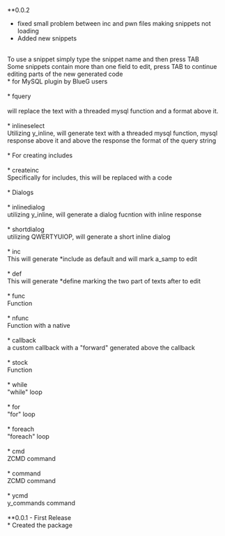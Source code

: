 **0.0.2
* fixed small problem between inc and pwn files making snippets not loading
* Added new snippets
<br>
To use a snippet simply type the snippet name and then press TAB<br>
Some snippets contain more than one field to edit, press TAB to continue editing parts of the new generated code
<br>
  * for MySQL plugin by BlueG users<br>
<br>
    * fquery<br><br>
    will replace the text with a threaded mysql function and a format above it.<br>
<br>
    * inlineselect<br>
    Utilizing y_inline, will generate text with a threaded mysql function, mysql response above it and above the response the format of the query string<br>
<br>
  * For creating includes<br>
<br>
    * createinc<br>
    Specifically for includes, this will be replaced with a code<br>
<br>
  * Dialogs<br>
<br>
    * inlinedialog<br>
    utilizing y_inline, will generate a dialog fucntion with inline response<br>
<br>
    * shortdialog<br>
    utilizing QWERTYUIOP, will generate a short inline dialog<br>
<br>
  * inc<br>
  This will generate *include <a_samp> as default and will mark a_samp to edit<br>
<br>
  * def<br>
  This will generate *define marking the two part of texts after to edit<br>
<br>
  * func<br>
  Function<br>
<br>
  * nfunc<br>
  Function with a native<br>
<br>
  * callback<br>
  a custom callback with a "forward" generated above the callback<br>
<br>
  * stock<br>
  Function<br>
<br>
  * while<br>
  "while" loop<br>
<br>
  * for<br>
  "for" loop<br>
<br>
  * foreach<br>
  "foreach" loop<br>
<br>
  * cmd<br>
  ZCMD command<br>
<br>
  * command<br>
  ZCMD command<br>
<br>
  * ycmd<br>
  y_commands command<br>
<br>
**0.0.1 - First Release<br>
* Created the package<br>
